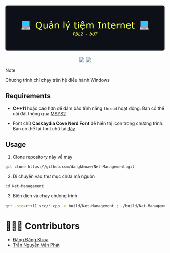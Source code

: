 <h3 align="center">
	<img src="./github-header-image.png" alt="Logo" width="950">
</h3>

<p align="center">
	<a href="https://github.com/dangkhoaw/quan-ly-tiem-internet/stargazers"><img src="https://img.shields.io/github/stars/dangkhoaw/quan-ly-tiem-internet?colorA=363a4f&colorB=b7bdf8&style=for-the-badge"></a>
	<a href="https://github.com/dangkhoaw/quan-ly-tiem-internet/contributors"><img src="https://img.shields.io/github/contributors/dangkhoaw/quan-ly-tiem-internet?colorA=363a4f&colorB=a6da95&style=for-the-badge"></a>
</p>

> [!NOTE]
> Chương trình chỉ chạy trên hệ điều hành Windows

## Requirements

- **C++11** hoặc cao hơn để đảm bảo tính năng `thread` hoạt động. Bạn có thể cài đặt thông qua [MSYS2](https://www.msys2.org/)

- Font chữ **Caskaydia Cove Nerd Font** để hiển thị icon trong chương trình. Bạn có thể tải font chữ tại [đây](https://www.nerdfonts.com/font-downloads)

## Usage

1. Clone repository này về máy

```bash
git clone https://github.com/dangkhoaw/Net-Management.git
```

2. Di chuyển vào thư mục chứa mã nguồn

```bash
cd Net-Management
```

3. Biên dịch và chạy chương trình

```bash
g++ -std=c++11 src/*.cpp -o build/Net-Management ; ./build/Net-Management
```

# 🧑🏻‍💻 Contributors

- [Đặng Đăng Khoa](https://github.com/dangkhoaw)
- [Trần Nguyễn Văn Phát](https://github.com/grayzy2617)